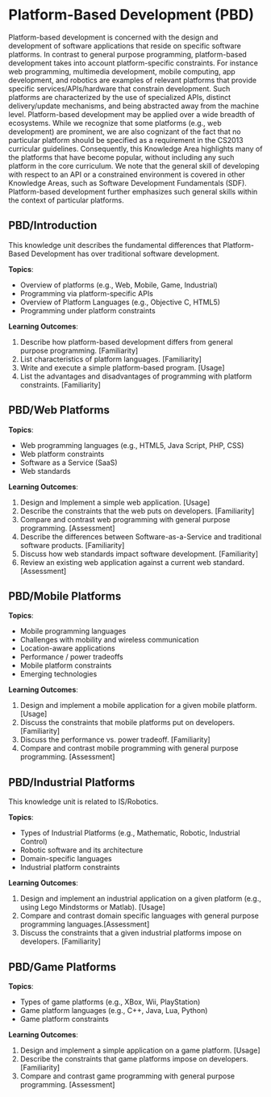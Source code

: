 # Platform-Based Development (PBD)

Platform-based development is concerned with the design and development of software applications that reside on specific software platforms. In contrast to general purpose programming, platform-based development takes into account platform-specific constraints. For instance web programming, multimedia development, mobile computing, app development, and robotics are examples of relevant platforms that provide specific services/APIs/hardware that constrain development. Such platforms are characterized by the use of specialized APIs, distinct delivery/update mechanisms, and being abstracted away from the machine level. Platform-based development may be applied over a wide breadth of ecosystems. While we recognize that some platforms (e.g., web development) are prominent, we are also cognizant of the fact that no particular platform should be specified as a requirement in the CS2013 curricular guidelines. Consequently, this Knowledge Area highlights many of the platforms that have become popular, without including any such platform in the core curriculum. We note that the general skill of developing with respect to an API or a constrained environment is covered in other Knowledge Areas, such as Software Development Fundamentals (SDF). Platform-based development further emphasizes such general skills within the context of particular platforms.

## PBD/Introduction

This knowledge unit describes the fundamental differences that Platform-Based Development
has over traditional software development.

**Topics**:

- Overview of platforms (e.g., Web, Mobile, Game, Industrial)
- Programming via platform-specific APIs
- Overview of Platform Languages (e.g., Objective C, HTML5)
- Programming under platform constraints

**Learning Outcomes**:

1. Describe how platform-based development differs from general purpose programming. [Familiarity]
2. List characteristics of platform languages. [Familiarity]
3. Write and execute a simple platform-based program. [Usage]
4. List the advantages and disadvantages of programming with platform constraints. [Familiarity]

## PBD/Web Platforms

**Topics**:

- Web programming languages (e.g., HTML5, Java Script, PHP, CSS)
- Web platform constraints
- Software as a Service (SaaS)
- Web standards

**Learning Outcomes**:

1. Design and Implement a simple web application. [Usage]
2. Describe the constraints that the web puts on developers. [Familiarity]
3. Compare and contrast web programming with general purpose programming. [Assessment]
4. Describe the differences between Software-as-a-Service and traditional software products. [Familiarity]
5. Discuss how web standards impact software development. [Familiarity]
6. Review an existing web application against a current web standard. [Assessment]

## PBD/Mobile Platforms

**Topics**:
- Mobile programming languages
- Challenges with mobility and wireless communication
- Location-aware applications
- Performance / power tradeoffs
- Mobile platform constraints
- Emerging technologies

**Learning Outcomes**:

1. Design and implement a mobile application for a given mobile platform. [Usage]
2. Discuss the constraints that mobile platforms put on developers. [Familiarity]
3. Discuss the performance vs. power tradeoff. [Familiarity]
4. Compare and contrast mobile programming with general purpose programming. [Assessment]

## PBD/Industrial Platforms

This knowledge unit is related to IS/Robotics.

**Topics**:

- Types of Industrial Platforms (e.g., Mathematic, Robotic, Industrial Control)
- Robotic software and its architecture
- Domain-specific languages
- Industrial platform constraints

**Learning Outcomes**:

1. Design and implement an industrial application on a given platform (e.g., using Lego Mindstorms or Matlab). [Usage]
2. Compare and contrast domain specific languages with general purpose programming languages.[Assessment]
3. Discuss the constraints that a given industrial platforms impose on developers. [Familiarity]

## PBD/Game Platforms

**Topics**:

- Types of game platforms (e.g., XBox, Wii, PlayStation)
- Game platform languages (e.g., C++, Java, Lua, Python)
- Game platform constraints

**Learning Outcomes**:

1. Design and implement a simple application on a game platform. [Usage]
2. Describe the constraints that game platforms impose on developers. [Familiarity]
3. Compare and contrast game programming with general purpose programming. [Assessment]